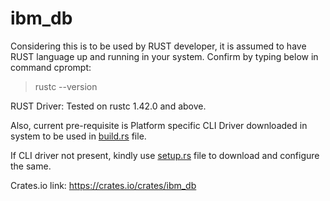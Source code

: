 # ibm_db
Considering this is to be used by RUST developer, it is assumed to have RUST language up and running in your system.
Confirm by typing below in command cprompt:
>rustc --version

RUST Driver:
Tested on rustc 1.42.0 and above.

Also, current pre-requisite is Platform specific CLI Driver downloaded in system to be used in [build.rs](build.rs) file.

If CLI driver not present, kindly use [setup.rs](examples/setup.rs) file to download and configure the same.

Crates.io link: https://crates.io/crates/ibm_db
